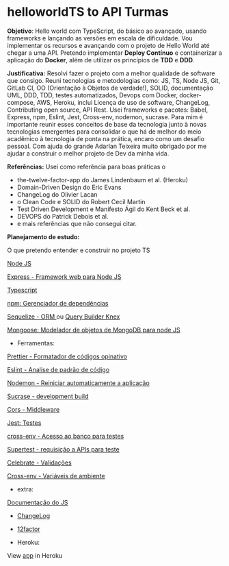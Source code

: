 # helloworldTS to API Turmas

**Objetivo**: 
Hello world com TypeScript, do básico ao avançado, usando frameworks e lançando as versões em escala de dificuldade. Vou implementar os recursos e avançando com o projeto de Hello World até chegar a uma API. Pretendo implementar **Deploy Contínuo** e containerizar a aplicação do **Docker**, além de utilizar os princípios de **TDD** e **DDD**.

**Justificativa:** 
Resolvi fazer o projeto com a melhor qualidade de software que consigo. Reuni tecnologias e metodologias como: JS, TS, Node JS, Git, GitLab CI, OO (Orientação à Objetos de verdade!), SOLID, documentação UML, DDD, TDD, testes automatizados, Devops com Docker, docker-compose, AWS, Heroku, inclui Licença de uso de software, ChangeLog, Contributing open source, API Rest. Usei frameworks e pacotes: Babel, Express, npm, Eslint, Jest, Cross-env, nodemon, sucrase. Para mim é importante reunir esses conceitos de base da tecnologia junto à novas tecnologias emergentes para consolidar o que há de melhor do meio acadêmico à tecnologia de ponta na prática, encaro como um desafio pessoal. Com ajuda do grande Adarlan Teixeira muito obrigado por me ajudar a construir o melhor projeto de Dev da minha vida. 

**Referências:**
Usei como referência para boas práticas o 
- the-twelve-factor-app do James Lindenbaum et al. (Heroku)
- Domain-Driven Design do Eric Evans
- ChangeLog do Olivier Lacan
- o Clean Code e SOLID do Robert Cecil Martin 
- Test Driven Development e Manifesto Ágil do Kent Beck et al. 
- DEVOPS do Patrick Debois et al. 
- e mais referências que não consegui citar. 

**Planejamento de estudo:**

O que pretendo entender e construir no projeto TS

[Node JS](https://nodejs.org/en/)

[Express - Framework web para Node JS](https://expressjs.com/)

[Typescript](https://www.typescriptlang.org/index.html)

[npm: Gerenciador de dependências](https://www.npmjs.com/)

[Sequelize - ORM ](https://sequelize.org/) ou [Query Builder Knex](http://knexjs.org/)

[Mongoose: Modelador de objetos de MongoDB para node JS](https://mongoosejs.com/)

* Ferramentas:

[Prettier - Formatador de códigos opinativo](https://prettier.io/)

[Eslint - Analise de padrão de código](https://eslint.org/)

[Nodemon - Reiniciar automaticamente a aplicação](https://www.npmjs.com/package/nodemon)

[Sucrase - development build](https://www.npmjs.com/package/sucrase)

[Cors - Middleware](https://www.npmjs.com/package/cors)

[Jest: Testes](https://jestjs.io/)

[cross-env - Acesso ao banco para testes](https://www.npmjs.com/package/cross-env)

[Supertest - requisição a APIs para teste](https://www.npmjs.com/package/supertest)

[Celebrate - Validações](https://www.npmjs.com/package/celebrate)

[Cross-env - Variáveis de ambiente](https://www.npmjs.com/package/cross-env)

* extra:

[Documentação do JS](https://devdocs.io/javascript/)

* [ChangeLog](https://keepachangelog.com/pt-BR/1.0.0/)


* [12factor](https://12factor.net/pt_br/)

* Heroku:

View [app](https://hello-ts-rafaellevissa.herokuapp.com/) in Heroku